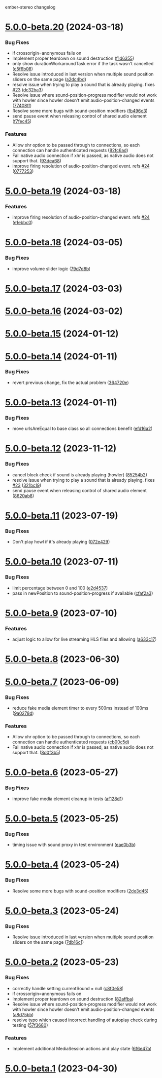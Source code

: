 ember-stereo changelog

# [5.0.0-beta.20](https://github.com/jkeen/ember-stereo/compare/v5.0.0-beta.19...v5.0.0-beta.20) (2024-03-18)


### Bug Fixes

* if crossorigin=anonymous fails on <audio> element, automatically try removing crossorigin. Resolves CORS issue ([3bbda22](https://github.com/jkeen/ember-stereo/commit/3bbda2277c7d5b74190c6a3adf2a971635053afe))
* Implement proper teardown on sound destruction ([f1d6355](https://github.com/jkeen/ember-stereo/commit/f1d6355c845b43c8f10c93abde5782fe664be1b3))
* only show durationWorkaroundTask error if the task wasn't cancelled ([c5f6b08](https://github.com/jkeen/ember-stereo/commit/c5f6b080529f1e32af65dd9c8dc87f959b2da46f))
* Resolve issue introduced in last version when multiple sound position sliders on the same page ([a2dc4bd](https://github.com/jkeen/ember-stereo/commit/a2dc4bdb9f8313d72f98731f729c896b8e398b31))
* resolve issue when trying to play a sound that is already playing. fixes [#23](https://github.com/jkeen/ember-stereo/issues/23) ([dc32ba3](https://github.com/jkeen/ember-stereo/commit/dc32ba3aae8f751144430a28ff9567ca0c5e118a))
* Resolve issue where sound-position-progress modifier would not work with howler since howler doesn't emit audio-position-changed events ([77408ff](https://github.com/jkeen/ember-stereo/commit/77408ffa9a3637ee89eeeb076cd48acfaaebdd59))
* Resolve some more bugs with sound-position modifiers ([fb496c3](https://github.com/jkeen/ember-stereo/commit/fb496c3a10498bc274c51f1489c7d6a90d7fc8e6))
* send pause event when releasing control of shared audio element ([f7fec45](https://github.com/jkeen/ember-stereo/commit/f7fec45ab46b6bd37817e94ef393e0bfd5593f9b))


### Features

* Allow xhr option to be passed through to connections, so each connection can handle authenticated requests ([82fc6ad](https://github.com/jkeen/ember-stereo/commit/82fc6ad9d1cfec1a15cf80960a92d7d9c63f7c0c))
* Fail native audio connection if xhr is passed, as native audio does not support that. ([93dea68](https://github.com/jkeen/ember-stereo/commit/93dea688f8023013657c61953ec75f0f59835f5f))
* improve firing resolution of audio-position-changed event. refs [#24](https://github.com/jkeen/ember-stereo/issues/24) ([0777253](https://github.com/jkeen/ember-stereo/commit/0777253152bc6e65448a13fca9a71168cc3971c1))

# [5.0.0-beta.19](https://github.com/jkeen/ember-stereo/compare/v5.0.0-beta.18...v5.0.0-beta.19) (2024-03-18)


### Features

* improve firing resolution of audio-position-changed event. refs [#24](https://github.com/jkeen/ember-stereo/issues/24) ([e1ebbc0](https://github.com/jkeen/ember-stereo/commit/e1ebbc05dbfe6fd6e7d13f62d4a71c6b9d1034fc))

# [5.0.0-beta.18](https://github.com/jkeen/ember-stereo/compare/v5.0.0-beta.17...v5.0.0-beta.18) (2024-03-05)


### Bug Fixes

* improve volume slider logic ([79d7d8b](https://github.com/jkeen/ember-stereo/commit/79d7d8bf8232e782c7545677e9dcd63ad4d247c9))

# [5.0.0-beta.17](https://github.com/jkeen/ember-stereo/compare/v5.0.0-beta.16...v5.0.0-beta.17) (2024-03-03)

# [5.0.0-beta.16](https://github.com/jkeen/ember-stereo/compare/v5.0.0-beta.15...v5.0.0-beta.16) (2024-03-02)

# [5.0.0-beta.15](https://github.com/jkeen/ember-stereo/compare/v5.0.0-beta.14...v5.0.0-beta.15) (2024-01-12)

# [5.0.0-beta.14](https://github.com/jkeen/ember-stereo/compare/v5.0.0-beta.13...v5.0.0-beta.14) (2024-01-11)


### Bug Fixes

* revert previous change, fix the actual problem ([364720e](https://github.com/jkeen/ember-stereo/commit/364720eb2f8eb88ee322aedfd6a2811a2e30dee2))

# [5.0.0-beta.13](https://github.com/jkeen/ember-stereo/compare/v5.0.0-beta.12...v5.0.0-beta.13) (2024-01-11)


### Bug Fixes

* move urlsAreEqual to base class so all connections benefit ([efd16a2](https://github.com/jkeen/ember-stereo/commit/efd16a2a2fa5bb8ea3bc61ffd5c10ec69aa96c63))

# [5.0.0-beta.12](https://github.com/jkeen/ember-stereo/compare/v5.0.0-beta.11...v5.0.0-beta.12) (2023-11-12)


### Bug Fixes

* cancel block check if sound is already playing (howler) ([85254b2](https://github.com/jkeen/ember-stereo/commit/85254b2e41bed000f840c53161f2a3552e4a6915))
* resolve issue when trying to play a sound that is already playing. fixes [#23](https://github.com/jkeen/ember-stereo/issues/23) ([321bc19](https://github.com/jkeen/ember-stereo/commit/321bc198add38b33c175550a8ef143f4bcd56206))
* send pause event when releasing control of shared audio element ([8620ab8](https://github.com/jkeen/ember-stereo/commit/8620ab81317a0c7486656a3c1667ab72fb9d38e9))

# [5.0.0-beta.11](https://github.com/jkeen/ember-stereo/compare/v5.0.0-beta.10...v5.0.0-beta.11) (2023-07-19)


### Bug Fixes

* Don't play howl if it's already playing ([072e429](https://github.com/jkeen/ember-stereo/commit/072e4291f6e0de488578d1e5f488ab27ffd55f5e))

# [5.0.0-beta.10](https://github.com/jkeen/ember-stereo/compare/v5.0.0-beta.9...v5.0.0-beta.10) (2023-07-11)


### Bug Fixes

* limit percentage between 0 and 100 ([e2d4537](https://github.com/jkeen/ember-stereo/commit/e2d45374a8163f88c9b2159befcd37d851431764))
* pass in newPosition to sound-position-progress if available ([cfaf2a3](https://github.com/jkeen/ember-stereo/commit/cfaf2a32239c38e37e90dc23dc6ad937eb3dcbf1))

# [5.0.0-beta.9](https://github.com/jkeen/ember-stereo/compare/v5.0.0-beta.8...v5.0.0-beta.9) (2023-07-10)


### Features

* adjust logic to allow for live streaming HLS files and allowing ([a633c17](https://github.com/jkeen/ember-stereo/commit/a633c17b8204d05a94ea1e98297ab8e20581d846))

# [5.0.0-beta.8](https://github.com/jkeen/ember-stereo/compare/v5.0.0-beta.7...v5.0.0-beta.8) (2023-06-30)

# [5.0.0-beta.7](https://github.com/jkeen/ember-stereo/compare/v5.0.0-beta.6...v5.0.0-beta.7) (2023-06-09)


### Bug Fixes

* reduce fake media element timer to every 500ms instead of 100ms ([9a0278d](https://github.com/jkeen/ember-stereo/commit/9a0278df97218414b082af438a90a80003af586f))


### Features

* Allow xhr option to be passed through to connections, so each connection can handle authenticated requests ([cb00c5d](https://github.com/jkeen/ember-stereo/commit/cb00c5d3d3d816978270ad2673938f8d62e9d655))
* Fail native audio connection if xhr is passed, as native audio does not support that. ([8d0f3b5](https://github.com/jkeen/ember-stereo/commit/8d0f3b530dad661cac478ee04e1fd221b85da763))

# [5.0.0-beta.6](https://github.com/jkeen/ember-stereo/compare/v5.0.0-beta.5...v5.0.0-beta.6) (2023-05-27)


### Bug Fixes

* improve fake media element cleanup in tests ([af128d1](https://github.com/jkeen/ember-stereo/commit/af128d1c28c5c3532653dc2dbb74729bb85fb180))

# [5.0.0-beta.5](https://github.com/jkeen/ember-stereo/compare/v5.0.0-beta.4...v5.0.0-beta.5) (2023-05-25)


### Bug Fixes

* timing issue with sound proxy in test environment ([eae0b3b](https://github.com/jkeen/ember-stereo/commit/eae0b3b15d83abfb95e5f6c78522b04e83aba5b0))

# [5.0.0-beta.4](https://github.com/jkeen/ember-stereo/compare/v5.0.0-beta.3...v5.0.0-beta.4) (2023-05-24)


### Bug Fixes

* Resolve some more bugs with sound-position modifiers ([2de3d45](https://github.com/jkeen/ember-stereo/commit/2de3d4539d0fbf8aa1e7f6b21edc820534b8c03d))

# [5.0.0-beta.3](https://github.com/jkeen/ember-stereo/compare/v5.0.0-beta.2...v5.0.0-beta.3) (2023-05-24)


### Bug Fixes

* Resolve issue introduced in last version when multiple sound position sliders on the same page ([7db16c1](https://github.com/jkeen/ember-stereo/commit/7db16c162ab92025cc34a1f2b91f251244e46e1c))

# [5.0.0-beta.2](https://github.com/jkeen/ember-stereo/compare/v5.0.0-beta.1...v5.0.0-beta.2) (2023-05-23)


### Bug Fixes

* correctly handle setting currentSound = null ([c8f0e58](https://github.com/jkeen/ember-stereo/commit/c8f0e581cf4111bda739ff61874874988eaa6e29))
* if crossorigin=anonymous fails on <audio> element, automatically try removing crossorigin. Resolves CORS issue ([984eba7](https://github.com/jkeen/ember-stereo/commit/984eba7143f605c0a6b88de0f5ee797c31ccab3d))
* Implement proper teardown on sound destruction ([82affba](https://github.com/jkeen/ember-stereo/commit/82affba6bc544510b7de2daef5776296dd4b8dca))
* Resolve issue where sound-position-progress modifier would not work with howler since howler doesn't emit audio-position-changed events ([a8d75bb](https://github.com/jkeen/ember-stereo/commit/a8d75bb4922b5c2d6651f656be19fa7d64280fae))
* resolve typo which caused incorrect handling of autoplay check during testing ([57f3680](https://github.com/jkeen/ember-stereo/commit/57f36804fc64a265691c5dbd95a26c7d7f7fd03f))


### Features

* Implement additional MediaSession actions and play state ([6f6e47a](https://github.com/jkeen/ember-stereo/commit/6f6e47a280987faf6ec4bae191bf7f22351751df))

# [5.0.0-beta.1](https://github.com/jkeen/ember-stereo/compare/v4.1.1...v5.0.0-beta.1) (2023-04-30)
